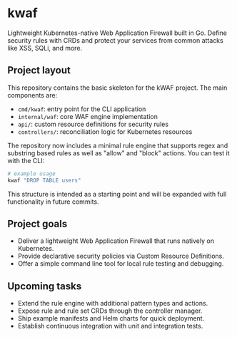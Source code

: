 # kwaf

Lightweight Kubernetes-native Web Application Firewall built in Go. Define security rules with CRDs and protect your services from common attacks like XSS, SQLi, and more.

## Project layout

This repository contains the basic skeleton for the kWAF project. The main components are:

- `cmd/kwaf`: entry point for the CLI application
- `internal/waf`: core WAF engine implementation
- `api/`: custom resource definitions for security rules
- `controllers/`: reconciliation logic for Kubernetes resources

The repository now includes a minimal rule engine that supports regex and substring based rules as well as "allow" and "block" actions. You can test it with the CLI:

```bash
# example usage
kwaf "DROP TABLE users"
```

This structure is intended as a starting point and will be expanded with full functionality in future commits.

## Project goals

- Deliver a lightweight Web Application Firewall that runs natively on Kubernetes.
- Provide declarative security policies via Custom Resource Definitions.
- Offer a simple command line tool for local rule testing and debugging.

## Upcoming tasks

- Extend the rule engine with additional pattern types and actions.
- Expose rule and rule set CRDs through the controller manager.
- Ship example manifests and Helm charts for quick deployment.
- Establish continuous integration with unit and integration tests.

